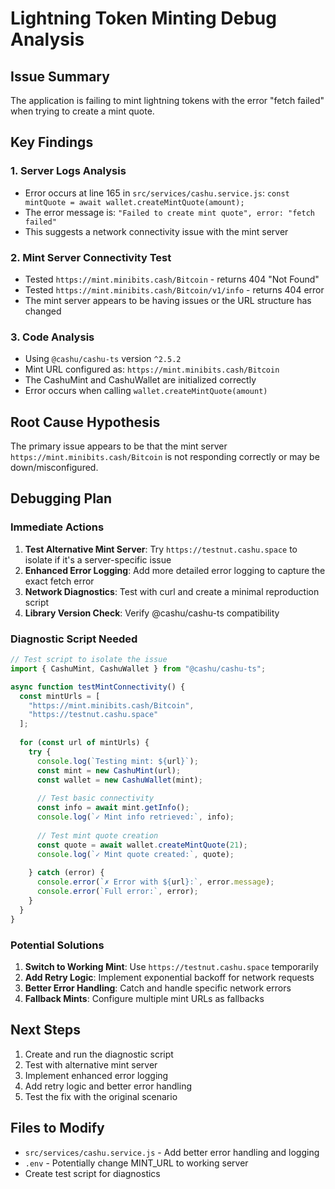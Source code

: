 # Lightning Token Minting Debug Analysis

## Issue Summary
The application is failing to mint lightning tokens with the error "fetch failed" when trying to create a mint quote.

## Key Findings

### 1. Server Logs Analysis
- Error occurs at line 165 in `src/services/cashu.service.js`: `const mintQuote = await wallet.createMintQuote(amount);`
- The error message is: `"Failed to create mint quote", error: "fetch failed"`
- This suggests a network connectivity issue with the mint server

### 2. Mint Server Connectivity Test
- Tested `https://mint.minibits.cash/Bitcoin` - returns 404 "Not Found"
- Tested `https://mint.minibits.cash/Bitcoin/v1/info` - returns 404 error
- The mint server appears to be having issues or the URL structure has changed

### 3. Code Analysis
- Using `@cashu/cashu-ts` version `^2.5.2`
- Mint URL configured as: `https://mint.minibits.cash/Bitcoin`
- The CashuMint and CashuWallet are initialized correctly
- Error occurs when calling `wallet.createMintQuote(amount)`

## Root Cause Hypothesis
The primary issue appears to be that the mint server `https://mint.minibits.cash/Bitcoin` is not responding correctly or may be down/misconfigured.

## Debugging Plan

### Immediate Actions
1. **Test Alternative Mint Server**: Try `https://testnut.cashu.space` to isolate if it's a server-specific issue
2. **Enhanced Error Logging**: Add more detailed error logging to capture the exact fetch error
3. **Network Diagnostics**: Test with curl and create a minimal reproduction script
4. **Library Version Check**: Verify @cashu/cashu-ts compatibility

### Diagnostic Script Needed
```javascript
// Test script to isolate the issue
import { CashuMint, CashuWallet } from "@cashu/cashu-ts";

async function testMintConnectivity() {
  const mintUrls = [
    "https://mint.minibits.cash/Bitcoin",
    "https://testnut.cashu.space"
  ];
  
  for (const url of mintUrls) {
    try {
      console.log(`Testing mint: ${url}`);
      const mint = new CashuMint(url);
      const wallet = new CashuWallet(mint);
      
      // Test basic connectivity
      const info = await mint.getInfo();
      console.log(`✓ Mint info retrieved:`, info);
      
      // Test mint quote creation
      const quote = await wallet.createMintQuote(21);
      console.log(`✓ Mint quote created:`, quote);
      
    } catch (error) {
      console.error(`✗ Error with ${url}:`, error.message);
      console.error(`Full error:`, error);
    }
  }
}
```

### Potential Solutions
1. **Switch to Working Mint**: Use `https://testnut.cashu.space` temporarily
2. **Add Retry Logic**: Implement exponential backoff for network requests
3. **Better Error Handling**: Catch and handle specific network errors
4. **Fallback Mints**: Configure multiple mint URLs as fallbacks

## Next Steps
1. Create and run the diagnostic script
2. Test with alternative mint server
3. Implement enhanced error logging
4. Add retry logic and better error handling
5. Test the fix with the original scenario

## Files to Modify
- `src/services/cashu.service.js` - Add better error handling and logging
- `.env` - Potentially change MINT_URL to working server
- Create test script for diagnostics